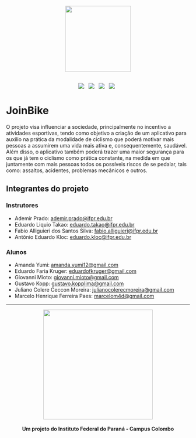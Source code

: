 <p align="center">
	<img src="https://user-images.githubusercontent.com/66191563/207753062-04754bbb-335d-4acc-ba27-1643c891445b.svg"  width="180px"/>
	<br /><br/>
</p>

<p align="center">
	<img src="https://img.shields.io/badge/TypeScript-007ACC?style=for-the-badge&logo=typescript&logoColor=white" />&nbsp;&nbsp;
	<img src="https://img.shields.io/badge/React_Native-20232A?style=for-the-badge&logo=react&logoColor=61DAFB" />&nbsp;&nbsp;
	<img src="https://img.shields.io/badge/C%23-239120?style=for-the-badge&logo=c-sharp&logoColor=white" />&nbsp;&nbsp;
	<img src="https://img.shields.io/badge/MySQL-005C84?style=for-the-badge&logo=mysql&logoColor=white" />&nbsp;&nbsp;

</p>

# JoinBike
O projeto visa influenciar a sociedade, principalmente no incentivo a atividades esportivas, tendo como objetivo a criação de um aplicativo para auxilio na prática da modalidade de ciclismo que poderá motivar mais pessoas a assumirem uma vida mais ativa e, consequentemente, saudável. Além disso, o aplicativo também poderá trazer uma maior segurança para os que já tem o ciclismo como prática constante, na medida em que juntamente com mais pessoas todos os possíveis riscos de se pedalar, tais como: assaltos, acidentes, problemas mecânicos e outros.

## Integrantes do projeto

### Instrutores

-   Ademir Prado: ademir.prado@ifpr.edu.br
-   Eduardo Liquio Takao: eduardo.takao@ifpr.edu.br
-   Fabio Alliguieri dos Santos Silva: fabio.alliguieri@ifpr.edu.br
-   Antônio Eduardo Kloc: eduardo.kloc@ifpr.edu.br

### Alunos

-   Amanda Yumi: amanda.yumi12@gmail.com
-   Eduardo Faria Kruger: eduardofkruger@gmail.com
-   Giovanni Mioto: giovanni.mioto@gmail.com
-   Gustavo Kopp: gustavo.kopplima@gmail.com
-   Juliano Colere Ceccon Moreira: julianocolerecmoreira@gmail.com
-   Marcelo Henrique Ferreira Paes: marcelom4d@gmail.com

---

<p align="center">
	<img src="https://user-images.githubusercontent.com/66191563/131902792-d8f92372-caa7-43ec-8b15-685aea6751e0.png" width="300px" />
	<br/><br/>
	<b>Um projeto do Instituto Federal do Paraná - Campus Colombo</b>
</p>

